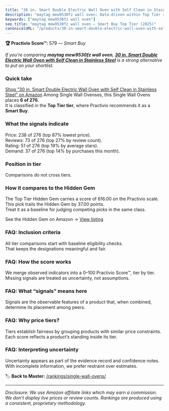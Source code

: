 ```yaml
---
title: "30 in. Smart Double Electric Wall Oven with Self Clean in Stainless Steel"
description: "maytag mew9530fz wall oven: Data-driven within Top Tier ranking using the Practivio Score™. Positioned by quality, value, demand, findability, momentum."
keywords: ["maytag mew9530fz wall oven"]
seo_title: "maytag mew9530fz wall oven — Smart Buy Top Tier (2025)"
canonicalURL: "/products/30-in-smart-double-electric-wall-oven-with-self-clean-in-stainless-steel-B07QHF98ZL/"
---
```


**🏆 Practivio Score™:** 579 — _Smart Buy_


*If you're comparing **maytag mew9530fz wall oven**, **[30 in. Smart Double Electric Wall Oven with Self Clean in Stainless Steel](https://www.amazon.com/dp/B07QHF98ZL?tag=practivio-20)** is a strong alternative to put on your shortlist.*
### Quick take
[Shop “30 in. Smart Double Electric Wall Oven with Self Clean in Stainless Steel” on Amazon](https://www.amazon.com/dp/B07QHF98ZL?tag=practivio-20)
Among Single Wall Ovenses, this Single Wall Ovens places **6 of 276**.  
It is classified in the **Top Tier tier**, where Practivio recommends it as a **Smart Buy**.

### What the signals indicate
Price: 238 of 276 (top 87% lowest price).  
Reviews: 73 of 276 (top 27% by review count).  
Rating: 51 of 276 (top 19% by average stars).  
Demand: 37 of 276 (top 14% by purchases this month).

### Position in tier
Comparisons do not cross tiers.

### How it compares to the Hidden Gem
The Top Tier Hidden Gem carries a score of 616.00 on the Practivio scale.  
This pick trails the Hidden Gem by 37.00 points.  
Treat it as a baseline for judging competing picks in the same class.  

See the Hidden Gem on Amazon → [View listing](https://www.amazon.com/dp/B00N45FU58?tag=practivio-20)

### FAQ: Inclusion criteria
All tier comparisons start with baseline eligibility checks.  
That keeps the designations meaningful and fair.

### FAQ: How the score works
We merge observed indicators into a 0–100 Practivio Score™, tier by tier.  
Missing signals are treated as uncertainty, not assumptions.

### FAQ: What “signals” means here
Signals are the observable features of a product that, when combined, determine its placement among peers.

### FAQ: Why price tiers?
Tiers establish fairness by grouping products with similar price constraints.  
Each score reflects a product’s standing inside its tier.

### FAQ: Interpreting uncertainty
Uncertainty appears as part of the evidence record and confidence notes.  
With incomplete information, we prefer restraint over estimates.


🏷️ **Back to Master:** [/rankings/single-wall-ovens/](/rankings/single-wall-ovens/)

---
_Disclosure: We use Amazon affiliate links which may earn a commission. We don’t display live prices or review counts. Rankings are produced using a consistent, proprietary methodology._
